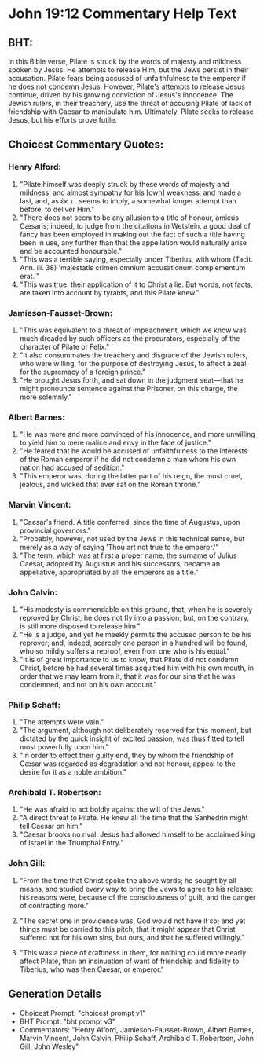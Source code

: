 # John 19:12 Commentary Help Text

## BHT:
In this Bible verse, Pilate is struck by the words of majesty and mildness spoken by Jesus. He attempts to release Him, but the Jews persist in their accusation. Pilate fears being accused of unfaithfulness to the emperor if he does not condemn Jesus. However, Pilate's attempts to release Jesus continue, driven by his growing conviction of Jesus's innocence. The Jewish rulers, in their treachery, use the threat of accusing Pilate of lack of friendship with Caesar to manipulate him. Ultimately, Pilate seeks to release Jesus, but his efforts prove futile.

## Choicest Commentary Quotes:
### Henry Alford:
1. "Pilate himself was deeply struck by these words of majesty and mildness, and almost sympathy for his [own] weakness, and made a last, and, as ἐκ τ . seems to imply, a somewhat longer attempt than before, to deliver Him."
2. "There does not seem to be any allusion to a title of honour, amicus Cæsaris; indeed, to judge from the citations in Wetstein, a good deal of fancy has been employed in making out the fact of such a title having been in use, any further than that the appellation would naturally arise and be accounted honourable."
3. "This was a terrible saying, especially under Tiberius, with whom (Tacit. Ann. iii. 38) 'majestatis crimen omnium accusationum complementum erat.'"
4. "This was true: their application of it to Christ a lie. But words, not facts, are taken into account by tyrants, and this Pilate knew."

### Jamieson-Fausset-Brown:
1. "This was equivalent to a threat of impeachment, which we know was much dreaded by such officers as the procurators, especially of the character of Pilate or Felix."
2. "It also consummates the treachery and disgrace of the Jewish rulers, who were willing, for the purpose of destroying Jesus, to affect a zeal for the supremacy of a foreign prince."
3. "He brought Jesus forth, and sat down in the judgment seat—that he might pronounce sentence against the Prisoner, on this charge, the more solemnly."

### Albert Barnes:
1. "He was more and more convinced of his innocence, and more unwilling to yield him to mere malice and envy in the face of justice."
2. "He feared that he would be accused of unfaithfulness to the interests of the Roman emperor if he did not condemn a man whom his own nation had accused of sedition."
3. "This emperor was, during the latter part of his reign, the most cruel, jealous, and wicked that ever sat on the Roman throne."

### Marvin Vincent:
1. "Caesar's friend. A title conferred, since the time of Augustus, upon provincial governors."
2. "Probably, however, not used by the Jews in this technical sense, but merely as a way of saying 'Thou art not true to the emperor.'"
3. "The term, which was at first a proper name, the surname of Julius Caesar, adopted by Augustus and his successors, became an appellative, appropriated by all the emperors as a title."

### John Calvin:
1. "His modesty is commendable on this ground, that, when he is severely reproved by Christ, he does not fly into a passion, but, on the contrary, is still more disposed to release him."
2. "He is a judge, and yet he meekly permits the accused person to be his reprover; and, indeed, scarcely one person in a hundred will be found, who so mildly suffers a reproof, even from one who is his equal."
3. "It is of great importance to us to know, that Pilate did not condemn Christ, before he had several times acquitted him with his own mouth, in order that we may learn from it, that it was for our sins that he was condemned, and not on his own account."

### Philip Schaff:
1. "The attempts were vain."
2. "The argument, although not deliberately reserved for this moment, but dictated by the quick insight of excited passion, was thus fitted to tell most powerfully upon him."
3. "In order to effect their guilty end, they by whom the friendship of Cæsar was regarded as degradation and not honour, appeal to the desire for it as a noble ambition."

### Archibald T. Robertson:
1. "He was afraid to act boldly against the will of the Jews."
2. "A direct threat to Pilate. He knew all the time that the Sanhedrin might tell Caesar on him."
3. "Caesar brooks no rival. Jesus had allowed himself to be acclaimed king of Israel in the Triumphal Entry."

### John Gill:
1. "From the time that Christ spoke the above words; he sought by all means, and studied every way to bring the Jews to agree to his release: his reasons were, because of the consciousness of guilt, and the danger of contracting more." 

2. "The secret one in providence was, God would not have it so; and yet things must be carried to this pitch, that it might appear that Christ suffered not for his own sins, but ours, and that he suffered willingly."

3. "This was a piece of craftiness in them, for nothing could more nearly affect Pilate, than an insinuation of want of friendship and fidelity to Tiberius, who was then Caesar, or emperor."


## Generation Details
- Choicest Prompt: "choicest prompt v1"
- BHT Prompt: "bht prompt v3"
- Commentators: "Henry Alford, Jamieson-Fausset-Brown, Albert Barnes, Marvin Vincent, John Calvin, Philip Schaff, Archibald T. Robertson, John Gill, John Wesley"
